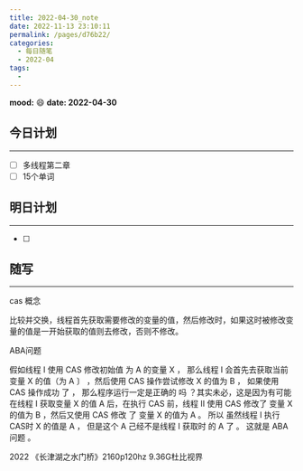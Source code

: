 ```yaml
---
title: 2022-04-30_note
date: 2022-11-13 23:10:11
permalink: /pages/d76b22/
categories:
  - 每日随笔
  - 2022-04
tags:
  - 
---
```

**mood:** :smile:  									**date: 2022-04-30**  
## 今日计划  
------
- [ ]  多线程第二章
- [ ]  15个单词
## 明日计划  
------
- [ ]  
## 随写 
------

cas 概念

比较并交换，线程首先获取需要修改的变量的值，然后修改时，如果这时被修改变量的值是一开始获取的值则去修改，否则不修改。

ABA问题

假如线程 I 使用 CAS 修改初始值
为 A 的变量 X ， 那么线程 I 会首先去获取当前变量 X 的值（为 A 〕 ，然后使用 CAS 操作尝试修改 X 的值为 B ， 如果使用 CAS 操作成功 了 ， 那么程序运行一定是正确的 吗 ？其实未必，这是因为有可能在线程 I 获取变量 X 的值 A 后，在执行 CAS 前，线程 II 使用 CAS 修改了 变量 X 的值为 B ，然后又使用 CAS 修改 了 变量 X 的值为 A 。 所以 虽然线程 I 执行 CAS时 X 的值是 A ， 但是这个 A 己经不是线程 I 获取时 的 A 了 。 这就是 ABA 问题 。





2022 《长津湖之水门桥》2160p120hz 9.36G杜比视界